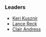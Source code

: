 ### Leaders

* [Keri Kusznir](mailto:keri.kusznir@owasp.org)
* [Lance Reck](mailto:lance.reck@owasp.org)
* [Clair Andress](mailto:clara.andress@owasp.org)
